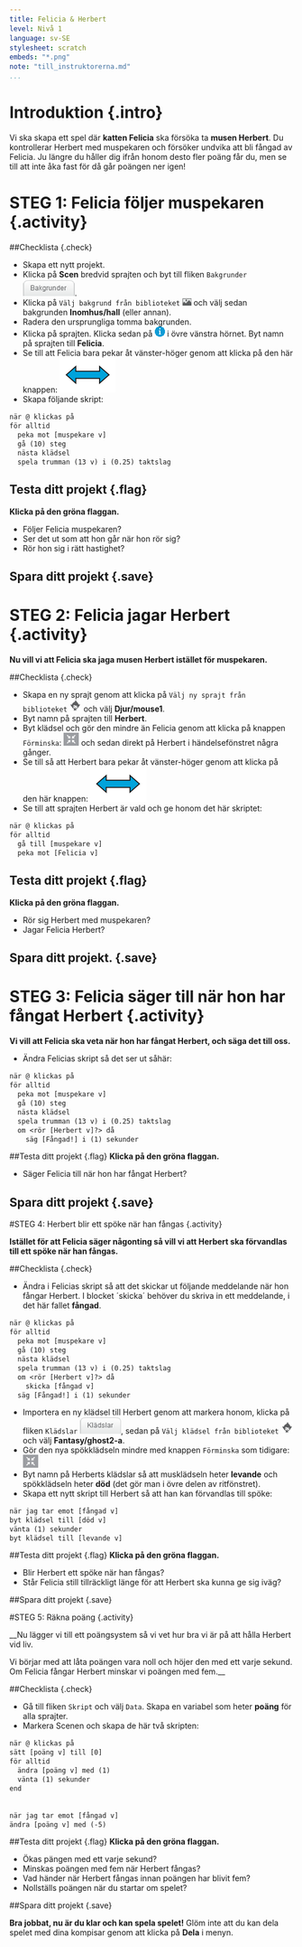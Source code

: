 ```yaml
---
title: Felicia & Herbert
level: Nivå 1
language: sv-SE
stylesheet: scratch
embeds: "*.png"
note: "till_instruktorerna.md"
...
```


# Introduktion {.intro}

Vi ska skapa ett spel där __katten Felicia__ ska försöka ta __musen Herbert__. Du kontrollerar Herbert med muspekaren och försöker undvika att bli fångad av Felicia. Ju längre du håller dig ifrån honom desto fler poäng får du, men se till att inte åka fast för då går poängen ner igen!

# STEG 1: Felicia följer muspekaren {.activity}

##Checklista {.check}

+ Skapa ett nytt projekt.
+ Klicka på **Scen** bredvid sprajten och byt till fliken `Bakgrunder` <img alt="" class="inline" src="bakgrunder-flik.png">.
+ Klicka på `Välj bakgrund från biblioteket` <img alt="" class="inline" src="valj_bakgrund.png"> och välj sedan bakgrunden **Inomhus/hall** (eller annan).
+ Radera den ursprungliga tomma bakgrunden.
+ Klicka på sprajten. Klicka sedan på <img alt="" class="inline" src="info.png"> i övre vänstra hörnet. Byt namn på sprajten till **Felicia**.
+ Se till att Felicia bara pekar åt vänster-höger genom att klicka på den här knappen: <img alt="" class="inline" src="flip_arrows.png">
+ Skapa följande skript:

```blocks
när @ klickas på
för alltid
  peka mot [muspekare v]
  gå (10) steg
  nästa klädsel
  spela trumman (13 v) i (0.25) taktslag
```
    
## Testa ditt projekt {.flag}
__Klicka på den gröna flaggan.__

+ Följer Felicia muspekaren?
+ Ser det ut som att hon går när hon rör sig?
+ Rör hon sig i rätt hastighet?

## Spara ditt projekt {.save}

# STEG 2: Felicia jagar Herbert {.activity}

__Nu vill vi att Felicia ska jaga musen Herbert istället för muspekaren.__

##Checklista {.check}

+ Skapa en ny sprajt genom att klicka på `Välj ny sprajt från biblioteket` <img alt="" class="inline" src="valj_sprajt_biblioteket.png"> och välj **Djur/mouse1**.
+ Byt namn på sprajten till **Herbert**.
+ Byt klädsel och gör den mindre än Felicia genom att klicka på knappen `Förminska`: <img alt="" class="inline" src="forminska.png"> och sedan direkt på Herbert i händelsefönstret några gånger.
+ Se till så att Herbert bara pekar åt vänster-höger genom att klicka på den här knappen: <img alt="" class="inline" src="flip_arrows.png">
+ Se till att sprajten Herbert är vald och ge honom det här skriptet:

```blocks
när @ klickas på
för alltid
  gå till [muspekare v]
  peka mot [Felicia v]
```

## Testa ditt projekt {.flag}
__Klicka på den gröna flaggan.__

+ Rör sig Herbert med muspekaren? 
+ Jagar Felicia Herbert?

## Spara ditt projekt. {.save}

# STEG 3: Felicia säger till när hon har fångat Herbert {.activity}

__Vi vill att Felicia ska veta när hon har fångat Herbert, och säga det till oss.__


+ Ändra Felicias skript så det ser ut såhär:

```blocks
när @ klickas på
för alltid
  peka mot [muspekare v]
  gå (10) steg
  nästa klädsel
  spela trumman (13 v) i (0.25) taktslag
  om <rör [Herbert v]?> då
    säg [Fångad!] i (1) sekunder
```

##Testa ditt projekt {.flag}
__Klicka på den gröna flaggan.__

+ Säger Felicia till när hon har fångat Herbert?

## Spara ditt projekt {.save}

#STEG 4: Herbert blir ett spöke när han fångas {.activity}

__Istället för att Felicia säger någonting så vill vi att Herbert ska förvandlas till ett spöke när han fångas.__

##Checklista {.check}

+ Ändra i Felicias skript så att det skickar ut följande meddelande när hon fångar Herbert. I blocket ´skicka´ behöver du skriva in ett meddelande, i det här fallet **fångad**.

```blocks
när @ klickas på
för alltid
  peka mot [muspekare v]
  gå (10) steg
  nästa klädsel
  spela trumman (13 v) i (0.25) taktslag
  om <rör [Herbert v]?> då
    skicka [fångad v]
  säg [Fångad!] i (1) sekunder
```

+ Importera en ny klädsel till Herbert genom att markera honom, klicka på fliken `Klädslar` <img alt="" class="inline" src="kladslar-flik.png">, sedan på `Välj klädsel från biblioteket` <img alt="" class="inline" src="valj_sprajt_biblioteket.png"> och välj **Fantasy/ghost2-a**.
+ Gör den nya spökklädseln mindre med knappen `Förminska` som tidigare: <img alt="" class="inline" src="forminska.png">
+ Byt namn på Herberts klädslar så att musklädseln heter **levande** och spökklädseln heter **död** (det gör man i övre delen av ritfönstret).
+ Skapa ett nytt skript till Herbert så att han kan förvandlas till spöke:

```blocks
när jag tar emot [fångad v]
byt klädsel till [död v]
vänta (1) sekunder
byt klädsel till [levande v]
```
  
##Testa ditt projekt {.flag}
__Klicka på den gröna flaggan.__

+ Blir Herbert ett spöke när han fångas?
+ Står Felicia still tillräckligt länge för att Herbert ska kunna ge sig iväg?

##Spara ditt projekt {.save}

#STEG 5: Räkna poäng {.activity}

__Nu lägger vi till ett poängsystem så vi vet hur bra vi är på att hålla Herbert vid liv.

Vi börjar med att låta poängen vara noll och höjer den med ett varje sekund. Om Felicia fångar Herbert minskar vi poängen med fem.__

##Checklista {.check}

+ Gå till fliken `Skript` och välj `Data`. Skapa en variabel som heter **poäng** för alla sprajter.
+ Markera Scenen och skapa de här två skripten:

```blocks
när @ klickas på
sätt [poäng v] till [0]
för alltid
  ändra [poäng v] med (1)
  vänta (1) sekunder
end


när jag tar emot [fångad v]
ändra [poäng v] med (-5)
```
  
##Testa ditt projekt {.flag}
__Klicka på den gröna flaggan.__

+ Ökas pängen med ett varje sekund?
+ Minskas poängen med fem när Herbert fångas?
+ Vad händer när Herbert fångas innan poängen har blivit fem? 
+ Nollställs poängen när du startar om spelet?

##Spara ditt projekt {.save}

__Bra jobbat, nu är du klar och kan spela spelet!__
Glöm inte att du kan dela spelet med dina kompisar genom att klicka på **Dela** i menyn.